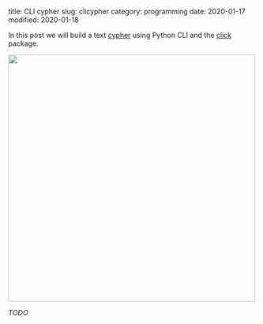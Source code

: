 title: CLI cypher
slug: clicypher
category: programming
date: 2020-01-17
modified: 2020-01-18


In this post we will build a text [cypher](https://en.wikipedia.org/wiki/Caesar_cipher) using Python CLI and the [click](https://click.palletsprojects.com/en/7.x/) package.


<img src="https://upload.wikimedia.org/wikipedia/commons/4/4a/Caesar_cipher_left_shift_of_3.svg" width="500">


*TODO*